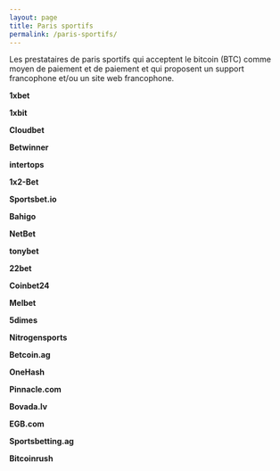 ```yaml
---
layout: page
title: Paris sportifs
permalink: /paris-sportifs/
---
```


Les prestataires de paris sportifs qui acceptent le bitcoin (BTC) comme moyen de paiement et de paiement et qui proposent un support francophone et/ou un site web francophone.

<strong>1xbet</strong>

<strong>1xbit</strong>

<strong>Cloudbet</strong>

<strong>Betwinner</strong>

<strong><strong>intertops</strong>

<strong>1x2-Bet</strong>

<strong>Sportsbet.io</strong>

<strong>Bahigo</strong>

<strong>NetBet</strong>

<strong><strong>tonybet</strong>

<strong>22bet</strong>

<strong>Coinbet24</strong>

<strong>Melbet</strong>

<strong>5dimes</strong>

<strong>Nitrogensports</strong>

<strong>Betcoin.ag</strong>

<strong>OneHash</strong>

<strong>Pinnacle.com</strong>

<strong>Bovada.lv</strong>

<strong>EGB.com</strong>

<strong>Sportsbetting.ag</strong>

<strong>Bitcoinrush</strong>
